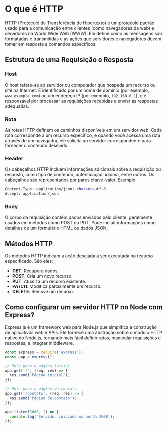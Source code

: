 # O que é HTTP

HTTP (Protocolo de Transferência de Hipertexto) é um protocolo padrão usado para a comunicação entre clientes (como navegadores da web) e servidores na World Wide Web (WWW). Ele define como as mensagens são formatadas e transmitidas e as ações que servidores e navegadores devem tomar em resposta a comandos específicos.

## Estrutura de uma Requisição e Resposta

### Host
O host refere-se ao servidor ou computador que hospeda um recurso ou site na Internet. É identificado por um nome de domínio (por exemplo, `www.example.com`) ou um endereço IP (por exemplo, `192.168.0.1`), e é responsável por processar as requisições recebidas e enviar as respostas adequadas.

### Rota
As rotas HTTP definem os caminhos disponíveis em um servidor web. Cada rota corresponde a um recurso específico, e quando você acessa uma rota através de um navegador, ele solicita ao servidor correspondente para fornecer o conteúdo desejado.

### Header
Os cabeçalhos HTTP incluem informações adicionais sobre a requisição ou resposta, como tipo de conteúdo, autenticação, idioma, entre outros. Os cabeçalhos são representados por pares chave-valor. Exemplo:

```bash
Content-Type: application/json; charset=utf-8
Accept: application/json
```

### Body
O corpo da requisição contém dados enviados pelo cliente, geralmente usados em métodos como POST ou PUT. Pode incluir informações como detalhes de um formulário HTML ou dados JSON.

## Métodos HTTP

Os métodos HTTP indicam a ação desejada a ser executada no recurso especificado. São eles:

- **GET**: Recupera dados.
- **POST**: Cria um novo recurso.
- **PUT**: Atualiza um recurso existente.
- **PATCH**: Modifica parcialmente um recurso.
- **DELETE**: Remove um recurso.

## Como configurar um servidor HTTP no Node com Express?

Express.js é um framework web para Node.js que simplifica a construção de aplicativos web e APIs. Ele fornece uma abstração sobre o módulo HTTP nativo do Node.js, tornando mais fácil definir rotas, manipular requisições e respostas, e integrar middleware.

```js
const express = require('express');
const app = express();

// Rota para a página inicial
app.get('/', (req, res) => {
  res.send('Página inicial');
});

// Rota para a página de contato
app.get('/contato', (req, res) => {
  res.send('Página de contato');
});

app.listen(3000, () => {
  console.log('Servidor iniciado na porta 3000');
});
```
